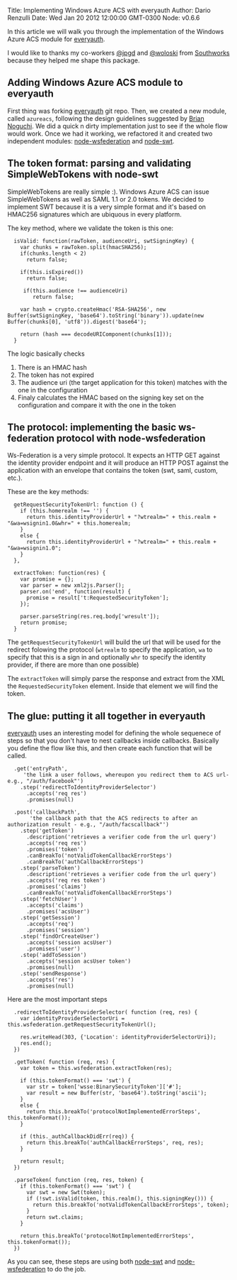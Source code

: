 Title: Implementing Windows Azure ACS with everyauth
Author: Dario Renzulli
Date: Wed Jan 20 2012 12:00:00 GMT-0300
Node: v0.6.6

In this article we will walk you through the implementation of the Windows Azure ACS module for [everyauth](https://github.com/bnoguchi/everyauth).

I would like to thanks my co-workers [@jpgd](http://twitter.com/jpgd) and [@woloski](http://twitter.com/woloski) from [Southworks](http://blogs.southworks.net) because they helped me shape this package.

## Adding Windows Azure ACS module to everyauth

First thing was forking [everyauth](https://github.com/bnoguchi/everyauth) git repo. Then, we created a new module, called `azureacs`, following the design guidelines suggested by [Brian Noguchi](https://github.com/bnoguchi). We did a quick n dirty implementation just to see if the whole flow would work. Once we had it working, we refactored it and created two independent modules: [node-wsfederation](https://github.com/darrenzully/node-wsfederation) and [node-swt](https://github.com/darrenzully/node-swt).

## The token format: parsing and validating SimpleWebTokens with node-swt

SimpleWebTokens are really simple :). Windows Azure ACS can issue SimpleWebTokens as well as SAML 1.1 or 2.0 tokens. We decided to implement SWT because it is a very simple format and it's based on HMAC256 signatures which are ubiquous in every platform. 

The key method, where we validate the token is this one:

      isValid: function(rawToken, audienceUri, swtSigningKey) {
        var chunks = rawToken.split(hmacSHA256);
        if(chunks.length < 2)
          return false;
      
        if(this.isExpired())
          return false;
    
         if(this.audience !== audienceUri)
            return false;
    
        var hash = crypto.createHmac('RSA-SHA256', new Buffer(swtSigningKey, 'base64').toString('binary')).update(new Buffer(chunks[0], 'utf8')).digest('base64');
    
        return (hash === decodeURIComponent(chunks[1]));
      }

The logic basically checks

1. There is an HMAC hash
2. The token has not expired
3. The audience uri (the target application for this token) matches with the one in the configuration
4. Finaly calculates the HMAC based on the signing key set on the configuration and compare it with the one in the token

## The protocol: implementing the basic ws-federation protocol with node-wsfederation

Ws-Federation is a very simple protocol. It expects an HTTP GET against the identity provider endpoint and it will produce an HTTP POST against the application with an envelope that contains the token (swt, saml, custom, etc.).

These are the key methods:

      getRequestSecurityTokenUrl: function () {
        if (this.homerealm !== '') {
          return this.identityProviderUrl + "?wtrealm=" + this.realm + "&wa=wsignin1.0&whr=" + this.homerealm;   
        }
        else {
          return this.identityProviderUrl + "?wtrealm=" + this.realm + "&wa=wsignin1.0";
        } 
      },

      extractToken: function(res) {
        var promise = {};
        var parser = new xml2js.Parser();
        parser.on('end', function(result) {
          promise = result['t:RequestedSecurityToken'];
        });

        parser.parseString(res.req.body['wresult']);
        return promise;
      }

The `getRequestSecurityTokenUrl` will build the url that will be used for the redirect folowing the protocol (`wtrealm` to specify the application, `wa` to specify that this is a sign in and optionally `whr` to specify the identity provider, if there are more than one possible)

The `extractToken` will simply parse the response and extract from the XML the `RequestedSecurityToken` element. Inside that element we will find the token.

## The glue: putting it all together in everyauth

[everyauth](https://github.com/bnoguchi/everyauth) uses an interesting model for defining the whole sequenece of steps so that you don't have to nest callbacks inside callbacks. Basically you define the flow like this, and then create each function that will be called.

      .get('entryPath', 
         'the link a user follows, whereupon you redirect them to ACS url- e.g., "/auth/facebook"')          
        .step('redirectToIdentityProviderSelector')
          .accepts('req res')
          .promises(null)
      
      .post('callbackPath',
           'the callback path that the ACS redirects to after an authorization result - e.g., "/auth/facscallback"')
        .step('getToken')
          .description('retrieves a verifier code from the url query')
          .accepts('req res')
          .promises('token')
          .canBreakTo('notValidTokenCallbackErrorSteps')
          .canBreakTo('authCallbackErrorSteps')
        .step('parseToken')
          .description('retrieves a verifier code from the url query')
          .accepts('req res token')
          .promises('claims')
          .canBreakTo('notValidTokenCallbackErrorSteps')
        .step('fetchUser')
          .accepts('claims')
          .promises('acsUser')
        .step('getSession')
          .accepts('req')
          .promises('session')      
        .step('findOrCreateUser')
          .accepts('session acsUser')
          .promises('user')
        .step('addToSession')
          .accepts('session acsUser token')
          .promises(null)
        .step('sendResponse')
          .accepts('res')
          .promises(null)

Here are the most important steps

      .redirectToIdentityProviderSelector( function (req, res) {
        var identityProviderSelectorUri = this.wsfederation.getRequestSecurityTokenUrl();
        
        res.writeHead(303, {'Location': identityProviderSelectorUri});
        res.end();
      })
    
      .getToken( function (req, res) {
        var token = this.wsfederation.extractToken(res);
    
        if (this.tokenFormat() === 'swt') {
          var str = token['wsse:BinarySecurityToken']['#'];
          var result = new Buffer(str, 'base64').toString('ascii'); 
        }
        else {
          return this.breakTo('protocolNotImplementedErrorSteps', this.tokenFormat());
        }
    
        if (this._authCallbackDidErr(req)) {
          return this.breakTo('authCallbackErrorSteps', req, res);
        }
    
        return result;
      })
    
      .parseToken( function (req, res, token) {
        if (this.tokenFormat() === 'swt') {
          var swt = new Swt(token);
          if (!swt.isValid(token, this.realm(), this.signingKey())) {
            return this.breakTo('notValidTokenCallbackErrorSteps', token);
          }
          return swt.claims;
        }
    
        return this.breakTo('protocolNotImplementedErrorSteps', this.tokenFormat());
      })

As you can see, these steps are using both [node-swt](https://github.com/darrenzully/node-swt) and [node-wsfederation](https://github.com/darrenzully/node-wsfederation) to do the job.